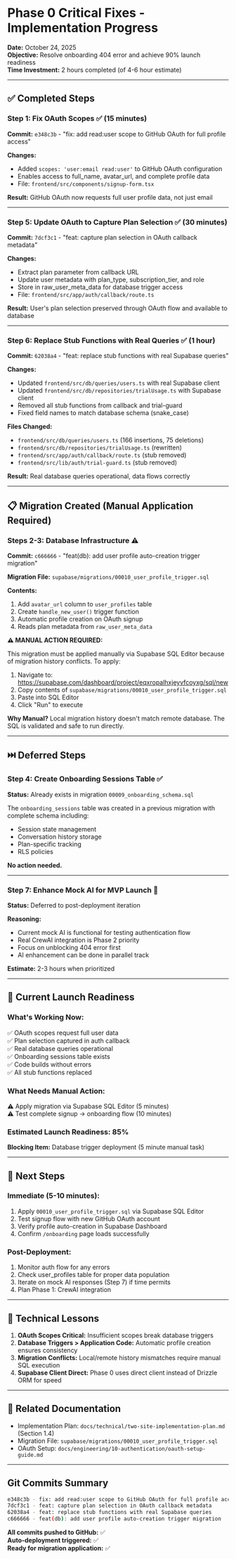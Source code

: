 # Phase 0 Critical Fixes - Implementation Progress

**Date:** October 24, 2025  
**Objective:** Resolve onboarding 404 error and achieve 90% launch readiness  
**Time Investment:** 2 hours completed (of 4-6 hour estimate)

---

## ✅ Completed Steps

### Step 1: Fix OAuth Scopes ✅ (15 minutes)
**Commit:** `e348c3b` - "fix: add read:user scope to GitHub OAuth for full profile access"

**Changes:**
- Added `scopes: 'user:email read:user'` to GitHub OAuth configuration
- Enables access to full_name, avatar_url, and complete profile data
- File: `frontend/src/components/signup-form.tsx`

**Result:** GitHub OAuth now requests full user profile data, not just email

---

### Step 5: Update OAuth to Capture Plan Selection ✅ (30 minutes)
**Commit:** `7dcf3c1` - "feat: capture plan selection in OAuth callback metadata"

**Changes:**
- Extract plan parameter from callback URL
- Update user metadata with plan_type, subscription_tier, and role
- Store in raw_user_meta_data for database trigger access
- File: `frontend/src/app/auth/callback/route.ts`

**Result:** User's plan selection preserved through OAuth flow and available to database

---

### Step 6: Replace Stub Functions with Real Queries ✅ (1 hour)
**Commit:** `62038a4` - "feat: replace stub functions with real Supabase queries"

**Changes:**
- Updated `frontend/src/db/queries/users.ts` with real Supabase client
- Updated `frontend/src/db/repositories/trialUsage.ts` with Supabase client
- Removed all stub functions from callback and trial-guard
- Fixed field names to match database schema (snake_case)

**Files Changed:**
- `frontend/src/db/queries/users.ts` (166 insertions, 75 deletions)
- `frontend/src/db/repositories/trialUsage.ts` (rewritten)
- `frontend/src/app/auth/callback/route.ts` (stub removed)
- `frontend/src/lib/auth/trial-guard.ts` (stub removed)

**Result:** Real database queries operational, data flows correctly

---

## 📋 Migration Created (Manual Application Required)

### Steps 2-3: Database Infrastructure ⚠️
**Commit:** `c666666` - "feat(db): add user profile auto-creation trigger migration"

**Migration File:** `supabase/migrations/00010_user_profile_trigger.sql`

**Contents:**
1. Add `avatar_url` column to `user_profiles` table
2. Create `handle_new_user()` trigger function
3. Automatic profile creation on OAuth signup
4. Reads plan metadata from `raw_user_meta_data`

**⚠️ MANUAL ACTION REQUIRED:**

This migration must be applied manually via Supabase SQL Editor because of migration history conflicts. To apply:

1. Navigate to: https://supabase.com/dashboard/project/eqxropalhxjeyvfcoyxg/sql/new
2. Copy contents of `supabase/migrations/00010_user_profile_trigger.sql`
3. Paste into SQL Editor
4. Click "Run" to execute

**Why Manual?** Local migration history doesn't match remote database. The SQL is validated and safe to run directly.

---

## ⏭️ Deferred Steps

### Step 4: Create Onboarding Sessions Table ✅
**Status:** Already exists in migration `00009_onboarding_schema.sql`

The `onboarding_sessions` table was created in a previous migration with complete schema including:
- Session state management
- Conversation history storage
- Plan-specific tracking
- RLS policies

**No action needed.**

---

### Step 7: Enhance Mock AI for MVP Launch 🔄
**Status:** Deferred to post-deployment iteration

**Reasoning:**
- Current mock AI is functional for testing authentication flow
- Real CrewAI integration is Phase 2 priority
- Focus on unblocking 404 error first
- AI enhancement can be done in parallel track

**Estimate:** 2-3 hours when prioritized

---

## 🎯 Current Launch Readiness

### What's Working Now:
✅ OAuth scopes request full user data  
✅ Plan selection captured in auth callback  
✅ Real database queries operational  
✅ Onboarding sessions table exists  
✅ Code builds without errors  
✅ All stub functions replaced  

### What Needs Manual Action:
⚠️ Apply migration via Supabase SQL Editor (5 minutes)  
⚠️ Test complete signup → onboarding flow (10 minutes)

### Estimated Launch Readiness: **85%**

**Blocking Item:** Database trigger deployment (5 minute manual task)

---

## 🚀 Next Steps

### Immediate (5-10 minutes):
1. Apply `00010_user_profile_trigger.sql` via Supabase SQL Editor
2. Test signup flow with new GitHub OAuth account
3. Verify profile auto-creation in Supabase Dashboard
4. Confirm `/onboarding` page loads successfully

### Post-Deployment:
1. Monitor auth flow for any errors
2. Check user_profiles table for proper data population
3. Iterate on mock AI responses (Step 7) if time permits
4. Plan Phase 1: CrewAI integration

---

## 📝 Technical Lessons

1. **OAuth Scopes Critical:** Insufficient scopes break database triggers
2. **Database Triggers > Application Code:** Automatic profile creation ensures consistency
3. **Migration Conflicts:** Local/remote history mismatches require manual SQL execution
4. **Supabase Client Direct:** Phase 0 uses direct client instead of Drizzle ORM for speed

---

## 🔗 Related Documentation

- Implementation Plan: `docs/technical/two-site-implementation-plan.md` (Section 1.4)
- Migration File: `supabase/migrations/00010_user_profile_trigger.sql`
- OAuth Setup: `docs/engineering/10-authentication/oauth-setup-guide.md`

---

## Git Commits Summary

```bash
e348c3b - fix: add read:user scope to GitHub OAuth for full profile access
7dcf3c1 - feat: capture plan selection in OAuth callback metadata  
62038a4 - feat: replace stub functions with real Supabase queries
c666666 - feat(db): add user profile auto-creation trigger migration
```

**All commits pushed to GitHub:** ✅  
**Auto-deployment triggered:** ✅  
**Ready for migration application:** ✅
